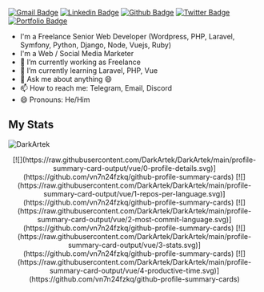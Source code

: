 [![Gmail Badge](https://img.shields.io/badge/-luca@ahdcreative.com-c14438?style=flat&logo=Gmail&logoColor=white&link=mailto:luca@ahdcreative.com)](mailto:luca@ahdcreative.com) 
[![Linkedin Badge](https://img.shields.io/badge/-lucaforzutti-0072b1?style=flat&logo=Linkedin&logoColor=white&link=https://www.linkedin.com/in/luca-forzutti/)](https://www.linkedin.com/in/lucaforzutti/) [![Github Badge](https://img.shields.io/badge/-DarkArtek-grey?style=flat&logo=github&logoColor=white&link=https://github.com/DarkArtek/)](https://www.github.com/DarkArtek/) [![Twitter Badge](https://img.shields.io/badge/-ffxivita_hanna-00acee?style=flat&logo=twitter&logoColor=white&link=https://twitter.com/ffxivita_hanna/)](https://www.twitter.com/ffxivita_hanna/) [![Portfolio Badge](https://img.shields.io/badge/portfolio-web-blue?style=flat&link=https://ahd-creative.com/portfolio/)](https://ahd-creative.com/portfolio/) 

- I'm a Freelance Senior Web Developer (Wordpress, PHP, Laravel, Symfony, Python, Django, Node, Vuejs, Ruby)
- I'm a Web / Social Media Marketer
- 🔭 I’m currently working as Freelance
- 🌱 I’m currently learning Laravel, PHP, Vue
- 💬 Ask me about anything 😄
- 📫 How to reach me: Telegram, Email, Discord
- 😄 Pronouns: He/Him

## My Stats
<p align=left> <img src=https://komarev.com/ghpvc/?username=DarkArtek alt=DarkArtek /> </p>

<center>[![](https://raw.githubusercontent.com/DarkArtek/DarkArtek/main/profile-summary-card-output/vue/0-profile-details.svg)](https://github.com/vn7n24fzkq/github-profile-summary-cards)
[![](https://raw.githubusercontent.com/DarkArtek/DarkArtek/main/profile-summary-card-output/vue/1-repos-per-language.svg)](https://github.com/vn7n24fzkq/github-profile-summary-cards) [![](https://raw.githubusercontent.com/DarkArtek/DarkArtek/main/profile-summary-card-output/vue/2-most-commit-language.svg)](https://github.com/vn7n24fzkq/github-profile-summary-cards)
[![](https://raw.githubusercontent.com/DarkArtek/DarkArtek/main/profile-summary-card-output/vue/3-stats.svg)](https://github.com/vn7n24fzkq/github-profile-summary-cards) [![](https://raw.githubusercontent.com/DarkArtek/DarkArtek/main/profile-summary-card-output/vue/4-productive-time.svg)](https://github.com/vn7n24fzkq/github-profile-summary-cards)</center>
